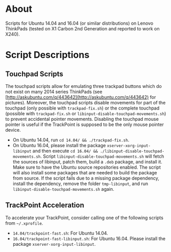 # About

Scripts for Ubuntu 14.04 and 16.04 (or similar distributions) on Lenovo ThinkPads (tested
on X1 Carbon 2nd Generation and reported to work on X240).

# Script Descriptions

## Touchpad Scripts

The touchpad scripts allow for emulating three trackpad buttons which do not
exist on many 2014 series ThinkPads (see
[http://askubuntu.com/q/443642](http://askubuntu.com/q/443642) for pictures).
Moreover, the touchpad scripts disable movements for part of the touchpad (only
possible with `trackpad-fix.sh`) or the complete touchpad (possible with
`trackpad-fix.sh` or `libinput-disable-touchpad-movements.sh`) to prevent
accidental pointer movements. Disabling the touchpad mouse pointer is useful if
the TrackPoint is supposed to be the only mouse pointer device.

- On Ubuntu 14.04, run `cd 14.04/ && ./trackpad-fix.sh`.
- On Ubuntu 16.04, please install the package
`xserver-xorg-input-libinput` and then execute
`cd 16.04/ && ./libinput-disable-touchpad-movements.sh`.
Script `libinput-disable-touchpad-movements.sh` will fetch the sources of libinput, patch them, build a `.deb` package, and install it.
Make sure to have the Ubuntu source repositories enabled.
The script will also install some packages that are needed to build the package from source.
If the script fails due to a missing package dependency, install the dependency, remove the folder `tmp-libinput`, and run `libinput-disable-touchpad-movements.sh` again.

## TrackPoint Acceleration

To accelerate your TrackPoint, consider calling one of the following scripts from `~/.xprofile`.

- `14.04/trackpoint-fast.sh`: For Ubuntu 14.04.
- `16.04/trackpoint-fast-libinput.sh`: For Ubuntu 16.04. Please install the
package `xserver-xorg-input-libinput`.

